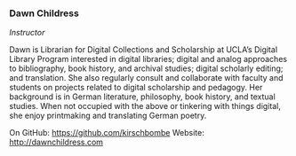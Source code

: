 ### Dawn Childress

*Instructor*

Dawn is Librarian for Digital Collections and Scholarship at UCLA’s Digital Library Program interested in digital libraries; digital and analog approaches to bibliography, book history, and archival studies; digital scholarly editing; and translation. She also regularly consult and collaborate with faculty and students on projects related to digital scholarship and pedagogy. Her background is in German literature, philosophy, book history, and textual studies. When not occupied with the above or tinkering with things digital, she enjoy printmaking and translating German poetry.

On GitHub: https://github.com/kirschbombe
Website: http://dawnchildress.com
